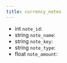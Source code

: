 ```yaml
---
title: currency_notes  
---
```


- <span class="type">int</span>  <span class="v-identifier">`note_id`</span>:
- <span class="type">string</span>  <span class="v-identifier">`note_name`</span>:
- <span class="type">string</span>  <span class="v-identifier">`note_key`</span>:
- <span class="type">string</span>  <span class="v-identifier">`note_type`</span>:
- <span class="type">float</span>  <span class="v-identifier">`note_amount`</span>:
